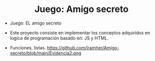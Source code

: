 <h1 align="center"> Juego: Amigo secreto </h1>

- Juego: EL amigo secreto

- Este proyecto consiste en implementar los conceptos adquiridos en logica de programación basado en: JS y HTML.
- Funciones, listas.
https://github.com/jramher/Amigo-secreto/blob/main/Evidencia2.png
 
